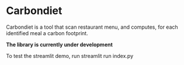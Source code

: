 # Carbondiet
Carbondiet is a tool that scan restaurant menu, and computes, for each identified meal a carbon footprint.

**The library is currently under development**

To test the streamlit demo, run 
streamlit run index.py
